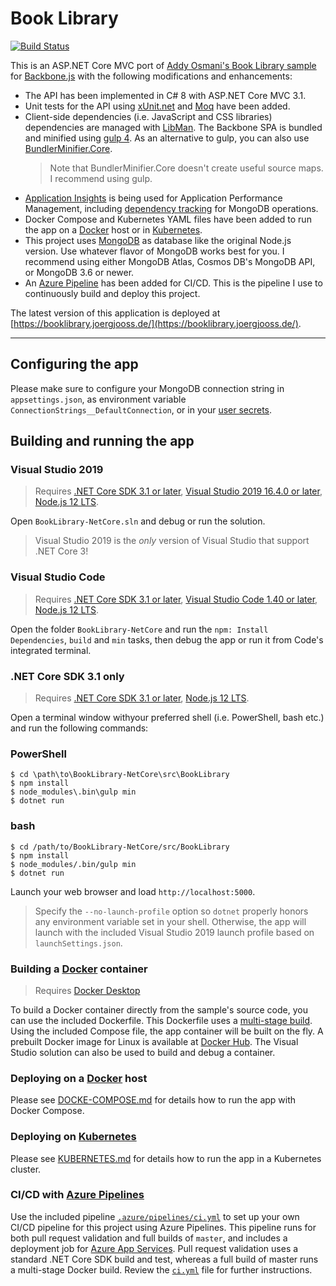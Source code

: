 # Book Library
[![Build Status](https://dev.azure.com/joergjooss/BookLibrary-NetCore/_apis/build/status/GitHub-CI?branchName=master)](https://dev.azure.com/joergjooss/BookLibrary-NetCore/_build/latest?definitionId=18&branchName=master)

This is an ASP.NET Core MVC port of [Addy Osmani's Book Library sample](https://github.com/addyosmani/backbone-fundamentals/tree/gh-pages/practicals/exercise-2)
for [Backbone.js](http://backbonejs.org/) with the following modifications and enhancements:
- The API has been implemented in C# 8 with ASP.NET Core MVC 3.1.
- Unit tests for the API using [xUnit.net](https://github.com/xunit/xunit) and [Moq](https://github.com/moq/moq4) have been added.
- Client-side dependencies (i.e. JavaScript and CSS libraries) dependencies are managed with [LibMan](https://github.com/aspnet/LibraryManager/). The Backbone SPA is bundled and minified using [gulp 4](http://gulpjs.com/). As an alternative to gulp, you can also use [BundlerMinifier.Core](https://github.com/madskristensen/BundlerMinifier).
    >Note that BundlerMinifier.Core doesn't create useful source maps. I recommend using gulp.
- [Application Insights](https://docs.microsoft.com/en-us/azure/azure-monitor/app/app-insights-overview) is being used for Application Performance Management, including [dependency tracking](https://docs.microsoft.com/en-us/azure/azure-monitor/app/custom-operations-tracking#outgoing-dependencies-tracking) for MongoDB operations.
- Docker Compose and Kubernetes YAML files have been added to run the app on a [Docker](https://www.docker.com/) host or in [Kubernetes](https://kubernetes.io/).
- This project uses [MongoDB](https://www.mongodb.com/) as database like the original Node.js version. Use whatever flavor of MongoDB works best for you. I recommend using either MongoDB Atlas, Cosmos DB's MongoDB API, or MongoDB 3.6 or newer.
- An [Azure Pipeline](https://azure.microsoft.com/en-us/services/devops/pipelines/) has been added for CI/CD. This is the pipeline I use to continuously build and deploy this project.

The latest version of this application is deployed at [https://booklibrary.joergjooss.de/](https://booklibrary.joergjooss.de/).

****
## Configuring the app
Please make sure to configure your MongoDB connection string in `appsettings.json`, as environment variable `ConnectionStrings__DefaultConnection`, or in your [user secrets](https://docs.microsoft.com/en-us/aspnet/core/security/app-secrets).

## Building and running the app

### Visual Studio 2019
>Requires [.NET Core SDK 3.1 or later](https://www.microsoft.com/net/download/core), [Visual Studio 2019 16.4.0 or later](https://www.visualstudio.com/download), [Node.js 12 LTS](https://nodejs.org/en/download/).

Open `BookLibrary-NetCore.sln` and debug or run the solution.

>Visual Studio 2019 is the _only_ version of Visual Studio that support .NET Core 3!

### Visual Studio Code
>Requires [.NET Core SDK 3.1 or later](https://www.microsoft.com/net/download/core), [Visual Studio Code 1.40 or later](https://www.visualstudio.com/download), [Node.js 12 LTS](https://nodejs.org/en/download/).

Open the folder `BookLibrary-NetCore` and run the `npm: Install Dependencies`, `build` and `min` tasks, then debug the app or run it from Code's integrated terminal.

### .NET Core SDK 3.1 only
>Requires [.NET Core SDK 3.1 or later](https://www.microsoft.com/net/download/core), [Node.js 12 LTS](https://nodejs.org/en/download/).

Open a terminal window withyour preferred shell  (i.e. PowerShell, bash etc.) and run the following commands:

### PowerShell
```
$ cd \path\to\BookLibrary-NetCore\src\BookLibrary
$ npm install
$ node_modules\.bin\gulp min
$ dotnet run
```

### bash
```
$ cd /path/to/BookLibrary-NetCore/src/BookLibrary
$ npm install
$ node_modules/.bin/gulp min
$ dotnet run
```

Launch your web browser and load `http://localhost:5000`.

>Specify the `--no-launch-profile` option so `dotnet` properly honors any environment variable set in your shell.
>Otherwise, the app will launch with the included Visual Studio 2019 launch profile based on `launchSettings.json`.

### Building a [Docker](https://www.docker.com/community-edition) container
>Requires [Docker Desktop](https://store.docker.com/search?type=edition&offering=community)

To build a Docker container directly from the sample's source code, you can use the included Dockerfile. This Dockerfile uses a [multi-stage build](https://docs.docker.com/engine/userguide/eng-image/multistage-build/). Using the included Compose file, the app container will be built on the fly. A prebuilt Docker image for Linux is available at [Docker Hub](https://hub.docker.com/r/joergjo/booklibrary-netcore/). The Visual Studio solution can also be used to build and debug a container.

### Deploying on a [Docker](https://www.docker.com/community-edition) host
Please see [DOCKE-COMPOSE.md](docs/DOCKER-COMPOSE.md) for details how to run the app with Docker Compose.

### Deploying on [Kubernetes](https://kubernetes.io)
Please see [KUBERNETES.md](docs/KUBERNETES.md) for details how to run the app in a Kubernetes cluster.

### CI/CD with [Azure Pipelines](https://azure.microsoft.com/en-us/services/devops/pipelines/)
Use the included pipeline [`.azure/pipelines/ci.yml`](./.azure/pipelines/ci.yml) to set up your own CI/CD pipeline for this project using Azure Pipelines. This pipeline runs for both pull request validation and full builds of `master`, and includes a deployment job for [Azure App Services](https://docs.microsoft.com/en-us/azure/app-service/containers/quickstart-docker). Pull request validation uses a standard .NET Core SDK build and test, whereas a full build of master runs a multi-stage Docker build. Review the [`ci.yml`](.azure/pipelines/ci.yml) file for further instructions.
